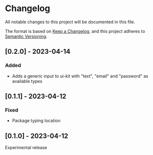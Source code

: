 # Changelog

All notable changes to this project will be documented in this file.

The format is based on [Keep a Changelog](https://keepachangelog.com/en/1.0.0/),
and this project adheres to [Semantic Versioning](https://semver.org/spec/v2.0.0.html).

## [0.2.0] - 2023-04-14

### Added
- Adds a generic input to ui-kit with "text", "email" and "password" as available types

## [0.1.1] - 2023-04-12

### Fixed
- Package typing location

## [0.1.0] - 2023-04-12

Experimental release

